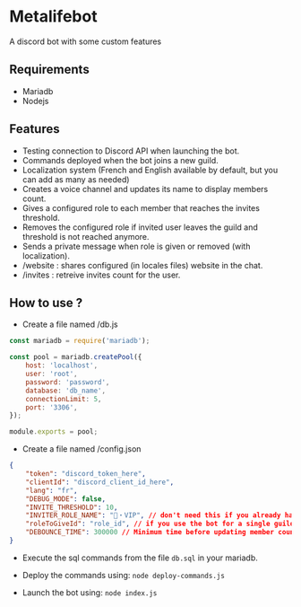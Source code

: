 # Metalifebot
A discord bot with some custom features

## Requirements
- Mariadb
- Nodejs

## Features
- Testing connection to Discord API when launching the bot.
- Commands deployed when the bot joins a new guild.
- Localization system (French and English available by default, but you can add as many as needed)
- Creates a voice channel and updates its name to display members count.
- Gives a configured role to each member that reaches the invites threshold.
- Removes the configured role if invited user leaves the guild and threshold is not reached anymore.
- Sends a private message when role is given or removed (with localization).
- /website : shares configured (in locales files) website in the chat.
- /invites : retreive invites count for the user.

## How to use ?
- Create a file named /db.js
```js
const mariadb = require('mariadb');

const pool = mariadb.createPool({
	host: 'localhost',
	user: 'root',
	password: 'password',
	database: 'db_name',
	connectionLimit: 5,
	port: '3306',
});

module.exports = pool;

```
- Create a file named /config.json
```json
{
	"token": "discord_token_here",
	"clientId": "discord_client_id_here",
	"lang": "fr",
	"DEBUG_MODE": false,
	"INVITE_THRESHOLD": 10,
	"INVITER_ROLE_NAME": "📀・VIP", // don't need this if you already have a roleToGiveId (for single guild)
	"roleToGiveId": "role_id", // if you use the bot for a single guild, put the role id here
	"DEBOUNCE_TIME": 300000 // Minimum time before updating member counts to prevent spam (5 minutes by default)
}
```

- Execute the sql commands from the file `db.sql` in your mariadb.

- Deploy the commands using: `node deploy-commands.js`

- Launch the bot using: `node index.js`